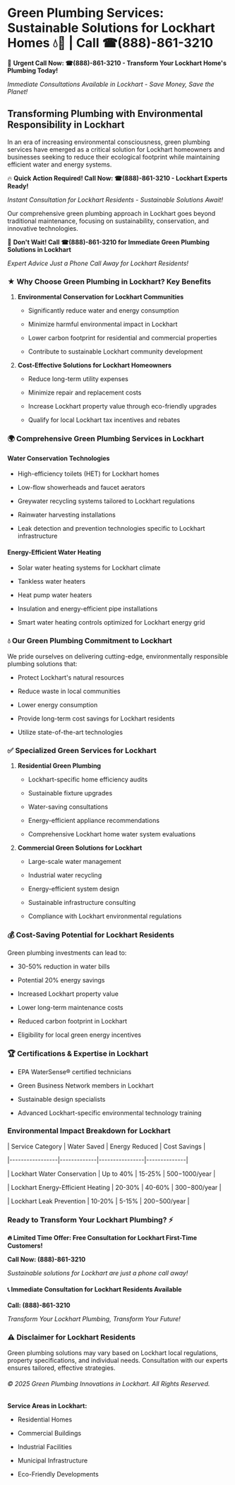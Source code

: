 # Green Plumbing Services: Sustainable Solutions for Lockhart Homes 💧🌿 | Call ☎(888)-861-3210

🚨 **Urgent Call Now: ☎(888)-861-3210 - Transform Your Lockhart Home's Plumbing Today!**
*Immediate Consultations Available in Lockhart - Save Money, Save the Planet!*

## Transforming Plumbing with Environmental Responsibility in Lockhart

In an era of increasing environmental consciousness, green plumbing services have emerged as a critical solution for Lockhart homeowners and businesses seeking to reduce their ecological footprint while maintaining efficient water and energy systems. 

🔥 **Quick Action Required! Call Now: ☎(888)-861-3210 - Lockhart Experts Ready!**
*Instant Consultation for Lockhart Residents - Sustainable Solutions Await!*

Our comprehensive green plumbing approach in Lockhart goes beyond traditional maintenance, focusing on sustainability, conservation, and innovative technologies.

🚨 **Don't Wait! Call ☎(888)-861-3210 for Immediate Green Plumbing Solutions in Lockhart**
*Expert Advice Just a Phone Call Away for Lockhart Residents!*

### ★ Why Choose Green Plumbing in Lockhart? Key Benefits

1. **Environmental Conservation for Lockhart Communities** 
   - Significantly reduce water and energy consumption
   - Minimize harmful environmental impact in Lockhart
   - Lower carbon footprint for residential and commercial properties
   - Contribute to sustainable Lockhart community development

2. **Cost-Effective Solutions for Lockhart Homeowners** 
   - Reduce long-term utility expenses
   - Minimize repair and replacement costs
   - Increase Lockhart property value through eco-friendly upgrades
   - Qualify for local Lockhart tax incentives and rebates

### 🌍 Comprehensive Green Plumbing Services in Lockhart

#### Water Conservation Technologies
- High-efficiency toilets (HET) for Lockhart homes
- Low-flow showerheads and faucet aerators
- Greywater recycling systems tailored to Lockhart regulations
- Rainwater harvesting installations
- Leak detection and prevention technologies specific to Lockhart infrastructure

#### Energy-Efficient Water Heating
- Solar water heating systems for Lockhart climate
- Tankless water heaters
- Heat pump water heaters
- Insulation and energy-efficient pipe installations
- Smart water heating controls optimized for Lockhart energy grid

### 💧 Our Green Plumbing Commitment to Lockhart

We pride ourselves on delivering cutting-edge, environmentally responsible plumbing solutions that:
- Protect Lockhart's natural resources
- Reduce waste in local communities
- Lower energy consumption
- Provide long-term cost savings for Lockhart residents
- Utilize state-of-the-art technologies

### ✅ Specialized Green Services for Lockhart

1. **Residential Green Plumbing**
   - Lockhart-specific home efficiency audits
   - Sustainable fixture upgrades
   - Water-saving consultations
   - Energy-efficient appliance recommendations
   - Comprehensive Lockhart home water system evaluations

2. **Commercial Green Solutions for Lockhart**
   - Large-scale water management
   - Industrial water recycling
   - Energy-efficient system design
   - Sustainable infrastructure consulting
   - Compliance with Lockhart environmental regulations

### 💰 Cost-Saving Potential for Lockhart Residents

Green plumbing investments can lead to:
- 30-50% reduction in water bills
- Potential 20% energy savings
- Increased Lockhart property value
- Lower long-term maintenance costs
- Reduced carbon footprint in Lockhart
- Eligibility for local green energy incentives

### 🏆 Certifications & Expertise in Lockhart

- EPA WaterSense® certified technicians
- Green Business Network members in Lockhart
- Sustainable design specialists
- Advanced Lockhart-specific environmental technology training

### Environmental Impact Breakdown for Lockhart

| Service Category | Water Saved | Energy Reduced | Cost Savings |
|-----------------|-------------|----------------|--------------|
| Lockhart Water Conservation | Up to 40% | 15-25% | $500-$1000/year |
| Lockhart Energy-Efficient Heating | 20-30% | 40-60% | $300-$800/year |
| Lockhart Leak Prevention | 10-20% | 5-15% | $200-$500/year |

### Ready to Transform Your Lockhart Plumbing? ⚡

**🔥 Limited Time Offer: Free Consultation for Lockhart First-Time Customers!**

**Call Now: (888)-861-3210**
*Sustainable solutions for Lockhart are just a phone call away!*

#### 📞 Immediate Consultation for Lockhart Residents Available

**Call: (888)-861-3210**
*Transform Your Lockhart Plumbing, Transform Your Future!*

### ⚠️ Disclaimer for Lockhart Residents

Green plumbing solutions may vary based on Lockhart local regulations, property specifications, and individual needs. Consultation with our experts ensures tailored, effective strategies.

###### © 2025 Green Plumbing Innovations in Lockhart. All Rights Reserved.

**Service Areas in Lockhart:** 
- Residential Homes
- Commercial Buildings
- Industrial Facilities
- Municipal Infrastructure
- Eco-Friendly Developments